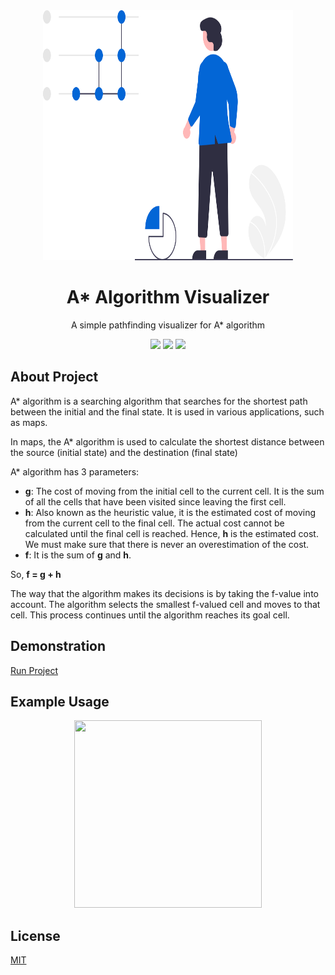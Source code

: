 <div align="center">
<img src="assets/logo.svg" height="400" width="400" />
<br />
<h1>A* Algorithm Visualizer</h1>
<p align="center">
A simple pathfinding visualizer for A* algorithm
</p>
<a href="https://github.com/iamrajiv/A-Star-Algorithm-Visualizer/network/members"><img src="https://img.shields.io/github/forks/iamrajiv/A-Star-Algorithm-Visualizer?color=0366d6&style=for-the-badge"/></a>
<a href="https://github.com/iamrajiv/A-Star-Algorithm-Visualizer/stargazers"><img src="https://img.shields.io/github/stars/iamrajiv/A-Star-Algorithm-Visualizer?color=0366d6&style=for-the-badge"/></a>
<a href="https://github.com/iamrajiv/A-Star-Algorithm-Visualizer/blob/master/LICENSE"><img src="https://img.shields.io/github/license/iamrajiv/A-Star-Algorithm-Visualizer?color=0366d6&style=for-the-badge"/></a>
</div>

## About Project

A\* algorithm is a searching algorithm that searches for the shortest path between the initial and the final state. It is used in various applications, such as maps.

In maps, the A\* algorithm is used to calculate the shortest distance between the source (initial state) and the destination (final state)

A\* algorithm has 3 parameters:

- **g**: The cost of moving from the initial cell to the current cell. It is the sum of all the cells that have been visited since leaving the first cell.
- **h**: Also known as the heuristic value, it is the estimated cost of moving from the current cell to the final cell. The actual cost cannot be calculated until the final cell is reached. Hence, **h** is the estimated cost. We must make sure that there is never an overestimation of the cost.
- **f**: It is the sum of **g** and **h**.

So, **f = g + h**

The way that the algorithm makes its decisions is by taking the f-value into account. The algorithm selects the smallest f-valued cell and moves to that cell. This process continues until the algorithm reaches its goal cell.

## Demonstration

<a href="https://iamrajiv.github.io/A-Star-Algorithm-Visualizer/A-Star-Algorithm-Visualizer/index.html">Run Project</a>

## Example Usage

<p align="center"><img src="" height="300px" width="300px" /></p>

## License

[MIT](https://github.com/iamrajiv/A-Star-Algorithm-Visualizer/blob/master/LICENSE)

